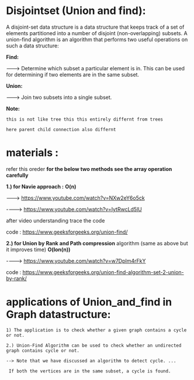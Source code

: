 # Disjointset (Union and find):

  A disjoint-set data structure is a data structure that keeps track of a set of elements partitioned into a number of disjoint (non-overlapping) subsets. A union-find algorithm is an algorithm that performs two useful operations on such a data structure:

  **Find:**
  
 ---> Determine which subset a particular element is in. This can be used for determining if two elements are in the same subset.

  **Union:** 
  
  ---> Join two subsets into a single subset.
  
  **Note:**
  
    this is not like tree this this entirely differnt from trees 
    
    here parent child connection also differnt
    
 # materials : 
 
   refer  this oreder   **for the below two methods see the array operation carefully**
 
 **1.) for Navie approach :** **O(n)**
        
  ---> https://www.youtube.com/watch?v=NXw2eY6o5ck
  
  ----> https://www.youtube.com/watch?v=IytRwcLd5lU
  
   after video understanding trace the code
        
  code : https://www.geeksforgeeks.org/union-find/
  
  **2.) for Union by Rank and Path compression** algorithm (same as above but it improves time) **O(lon(n))**
  
  ----> https://www.youtube.com/watch?v=w7DpIm4rFkY
  
  code : https://www.geeksforgeeks.org/union-find-algorithm-set-2-union-by-rank/
  
  # applications of Union_and_find in Graph datastructure:
    
    1) The application is to check whether a given graph contains a cycle or not. 
    
    2.) Union-Find Algorithm can be used to check whether an undirected graph contains cycle or not. 
    
    --> Note that we have discussed an algorithm to detect cycle. ... 
    
     If both the vertices are in the same subset, a cycle is found.
  
  
